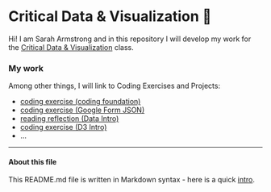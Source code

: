 # Critical Data & Visualization 🦕

Hi! I am Sarah Armstrong and in this repository I will develop my work for the [Critical Data & Visualization](https://github.com/leoneckert/critical-data-and-visualization-spring-2021) class.  

### My work

Among other things, I will link to Coding Exercises and Projects:

- [coding exercise (coding foundation)](coding-exercises/coding-foundation)
- [coding exercise (Google Form JSON)](coding-exercise/FirstGoogleForm)
- [reading reflection (Data Intro)](reading-reflections/READme-DataIntro.md)
- [coding exercise (D3 Intro)](coding-exercises/d3Basic)
- ...


---
#### About this file
This README.md file is written in Markdown syntax - here is a quick [intro](https://guides.github.com/features/mastering-markdown/).

